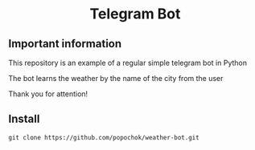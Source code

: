 <h1 align="center">Telegram Bot</h1>

## Important information

This repository is an example of a regular simple telegram bot in Python

The bot learns the weather by the name of the city from the user

Thank you for attention!

## Install

```shell script
git clone https://github.com/popochok/weather-bot.git
```